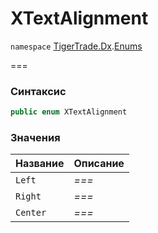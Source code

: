 # XTextAlignment

`namespace` [TigerTrade.Dx](../).[Enums](./)

\===

### Синтаксис

```csharp
public enum XTextAlignment
```

### Значения

| Название | Описание |
| -------- | -------- |
| `Left`   | _===_    |
| `Right`  | _===_    |
| `Center` | _===_    |
